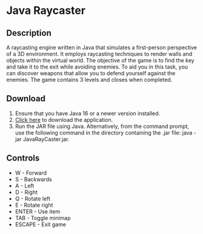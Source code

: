 # Java Raycaster
## Description
A raycasting engine written in Java that simulates a first-person perspective of a 3D environment. It employs raycasting techniques to render walls and objects within the virtual world. The objective of the game is to find the key and take it to the exit while avoiding enemies. To aid you in this task, you can discover weapons that allow you to defend yourself against the enemies.
The game contains 3 levels and closes when completed.

## Download
1. Ensure that you have Java 16 or a newer version installed.
2. [Click here](https://github.com/SolarFlareZ/raycaster/releases/download/v1.0/JavaRaycaster.jar) to download the application.
3. Run the JAR file using Java. Alternatively, from the command prompt, use the following command in the directory containing the .jar file: java -jar JavaRayCaster.jar.

## Controls
* W - Forward
* S - Backwards
* A - Left
* D - Right
* Q - Rotate left
* E - Rotate right
* ENTER - Use item
* TAB - Toggle minimap
* ESCAPE - Exit game
